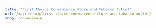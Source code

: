 ```yaml
---
title: "First Choice Convenience Store and Tobacco Outlet"
url: /harrisburg/first-choice-convenience-store-and-tobacco-outlet/
shop: convenience
---
```

